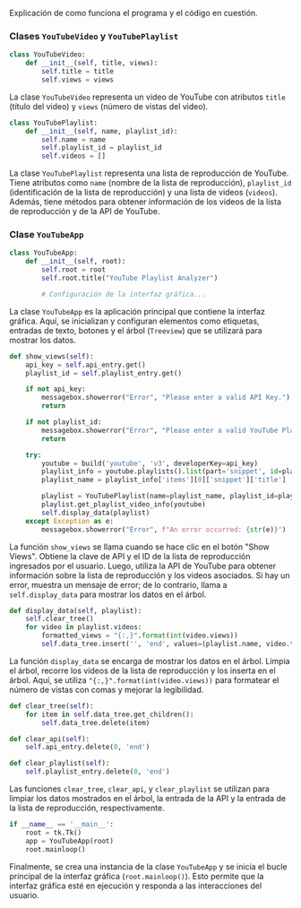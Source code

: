 Explicación de como funciona el programa y el código en cuestión. 

### Clases `YouTubeVideo` y `YouTubePlaylist`

```python
class YouTubeVideo:
    def __init__(self, title, views):
        self.title = title
        self.views = views
```

La clase `YouTubeVideo` representa un video de YouTube con atributos `title` (título del video) y `views` (número de vistas del video).

```python
class YouTubePlaylist:
    def __init__(self, name, playlist_id):
        self.name = name
        self.playlist_id = playlist_id
        self.videos = []
```

La clase `YouTubePlaylist` representa una lista de reproducción de YouTube. Tiene atributos como `name` (nombre de la lista de reproducción), `playlist_id` (identificación de la lista de reproducción) y una lista de videos (`videos`). Además, tiene métodos para obtener información de los videos de la lista de reproducción y de la API de YouTube.

### Clase `YouTubeApp`

```python
class YouTubeApp:
    def __init__(self, root):
        self.root = root
        self.root.title("YouTube Playlist Analyzer")

        # Configuración de la interfaz gráfica...
```

La clase `YouTubeApp` es la aplicación principal que contiene la interfaz gráfica. Aquí, se inicializan y configuran elementos como etiquetas, entradas de texto, botones y el árbol (`Treeview`) que se utilizará para mostrar los datos.

```python
def show_views(self):
    api_key = self.api_entry.get()
    playlist_id = self.playlist_entry.get()

    if not api_key:
        messagebox.showerror("Error", "Please enter a valid API Key.")
        return

    if not playlist_id:
        messagebox.showerror("Error", "Please enter a valid YouTube Playlist ID.")
        return

    try:
        youtube = build('youtube', 'v3', developerKey=api_key)
        playlist_info = youtube.playlists().list(part='snippet', id=playlist_id).execute()
        playlist_name = playlist_info['items'][0]['snippet']['title']

        playlist = YouTubePlaylist(name=playlist_name, playlist_id=playlist_id)
        playlist.get_playlist_video_info(youtube)
        self.display_data(playlist)
    except Exception as e:
        messagebox.showerror("Error", f"An error occurred: {str(e)}")
```

La función `show_views` se llama cuando se hace clic en el botón "Show Views". Obtiene la clave de API y el ID de la lista de reproducción ingresados por el usuario. Luego, utiliza la API de YouTube para obtener información sobre la lista de reproducción y los videos asociados. Si hay un error, muestra un mensaje de error; de lo contrario, llama a `self.display_data` para mostrar los datos en el árbol.

```python
def display_data(self, playlist):
    self.clear_tree()
    for video in playlist.videos:
        formatted_views = "{:,}".format(int(video.views))
        self.data_tree.insert('', 'end', values=(playlist.name, video.title, formatted_views))
```

La función `display_data` se encarga de mostrar los datos en el árbol. Limpia el árbol, recorre los videos de la lista de reproducción y los inserta en el árbol. Aquí, se utiliza `"{:,}".format(int(video.views))` para formatear el número de vistas con comas y mejorar la legibilidad.

```python
def clear_tree(self):
    for item in self.data_tree.get_children():
        self.data_tree.delete(item)

def clear_api(self):
    self.api_entry.delete(0, 'end')

def clear_playlist(self):
    self.playlist_entry.delete(0, 'end')
```

Las funciones `clear_tree`, `clear_api`, y `clear_playlist` se utilizan para limpiar los datos mostrados en el árbol, la entrada de la API y la entrada de la lista de reproducción, respectivamente.

```python
if __name__ == '__main__':
    root = tk.Tk()
    app = YouTubeApp(root)
    root.mainloop()
```

Finalmente, se crea una instancia de la clase `YouTubeApp` y se inicia el bucle principal de la interfaz gráfica (`root.mainloop()`). Esto permite que la interfaz gráfica esté en ejecución y responda a las interacciones del usuario.
